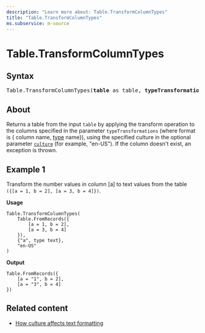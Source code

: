 ```yaml
---
description: "Learn more about: Table.TransformColumnTypes"
title: "Table.TransformColumnTypes"
ms.subservice: m-source
---
```

# Table.TransformColumnTypes

## Syntax

<pre>
Table.TransformColumnTypes(<b>table</b> as table, <b>typeTransformations</b> as list, optional <b>culture</b> as nullable text) as table
</pre>
  
## About

Returns a table from the input `table` by applying the transform operation to the columns specified in the parameter `typeTransformations` (where format is { column name, [type](/powerquery-m/m-spec-types#primitive-types) name}), using the specified culture in the optional parameter [`culture`](/openspecs/windows_protocols/ms-lcid/a9eac961-e77d-41a6-90a5-ce1a8b0cdb9c) (for example, "en-US"). If the column doesn't exist, an exception is thrown.

## Example 1

Transform the number values in column [a] to text values from the table `({[a = 1, b = 2], [a = 3, b = 4]})`.

**Usage**

```powerquery-m
Table.TransformColumnTypes(
    Table.FromRecords({
        [a = 1, b = 2],
        [a = 3, b = 4]
    }),
    {"a", type text},
    "en-US"
)
```

**Output**

```powerquery-m
Table.FromRecords({
    [a = "1", b = 2],
    [a = "3", b = 4]
})
```

## Related content

* [How culture affects text formatting](how-culture-affects-text-formatting.md)
